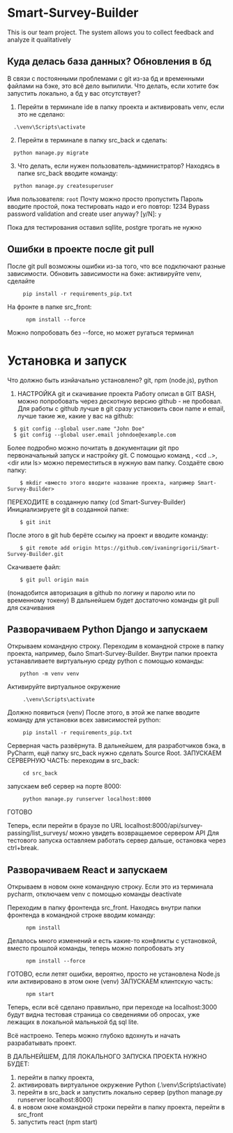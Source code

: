 # Smart-Survey-Builder
This is our team project. The system allows you to collect feedback and analyze it qualitatively

## Куда делась база данных? Обновления в бд
В связи с постоянными проблемами с git из-за бд и временными файлами на бэке, это всё дело выпилили.
Что делать, если хотите бэк запустить локально, а бд у вас отсутствует?
1. Перейти в терминале ide в папку проекта и активировать venv, если это не сделано:
  ``` 
    .\venv\Scripts\activate
  ```
2. Перейти в терминале в папку src_back и сделать:
  ``` 
    python manage.py migrate
  ```
3. Что делать, если нужен пользователь-администратор?
Находясь в папке src_back вводите команду:
```
  python manage.py createsuperuser
```
Имя пользователя: ``` root ``` 
Почту можно просто пропустить
Пароль вводите простой, пока тестировать надо и его повтор: 1234
Bypass password validation and create user anyway? [y/N]: ```y```

Пока для тестирования оставил sqllite, postgre трогать не нужно

## Ошибки в проекте после git pull
После git pull возможны ошибки из-за того, что все подключают разные зависимости.
Обновить зависимости на бэке: активируйте venv, сделайте 
 ```
      pip install -r requirements_pip.txt
 ```
На фронте в папке src_front:
```
      npm install --force
```
Можно попробовать без --force, но может ругаться терминал



# Установка и запуск

Что должно быть изнйачально установлено? git, npm (node.js), python

1. НАСТРОЙКА git и скачивание проекта
  Работу описал в GIT BASH, можно попробовать через дескотную версию github - не пробовал.
  Для работы с github лучше в git сразу установить свои name и email, лучше такие же, какие у ваc на github:
  
  ``` 
    $ git config --global user.name "John Doe"
    $ git config --global user.email johndoe@example.com
  ```
    
  Более подробно можно почитать в документации git про первоначальный запуск и настройку git.
  С помощью команд <cd>, <cd ..>, <dir или ls> можно переместиться в нужную вам папку.
  Создаёте свою папку:
  
```
    $ mkdir <вместо этого вводите название проекта, например Smart-Survey-Builder>
```
  
  ПЕРЕХОДИТЕ в созданную папку (cd Smart-Survey-Builder)
  Инициализируете git в созданной папке:
  
```
    $ git init
```
  
  После этого в git hub берёте ссылку на проект и вводите команду:
  
```
    $ git remote add origin https://github.com/ivaningrigorii/Smart-Survey-Builder.git
```
  
  Скачиваете файл:
  
```
    $ git pull origin main
```

  (понадобится авторизация в github по логину и паролю или по временному токену)
  В дальнейшем будет достаточно команды git pull для скачивания
  
## Разворачиваем Python Django и запускаем
  Открываем командную строку. 
  Переходим в командной строке в папку проекта, например, было Smart-Survey-Builder. 
  Внутри папки проекта устанавливаете виртуальную среду python с помощью команды:
  
  ```
      python -m venv venv
  ```
  
  Активируйте виртуальное окружение
 
 ```
      .\venv\Scripts\activate
 ```
  Должно появиться (venv)
  После этого, в этой же папке вводите команду для установки всех зависимостей python:
  
 ```
      pip install -r requirements_pip.txt
 ```
  
  Серверная часть развёрнута. В дальнейшем, для разработчиков бэка, в PyCharm, ещё папку src_back нужно сделать Source Root.
  ЗАПУСКАЕМ СЕРВЕРНУЮ ЧАСТЬ:
  переходим в src_back:
  
 ```
      cd src_back
 ```
  
  запускаем веб сервер на порте 8000:
  
 ```
      python manage.py runserver localhost:8000
 ```
  ГОТОВО
  
  Теперь, если перейти в браузе по URL localhost:8000/api/survey-passing/list_surveys/ можно увидеть возвращаемое сервером API
  Для тестового запуска оставляем работать сервер дальше, остановка через ctrl+break.
    
## Разворачиваем React и запускаем
  Открываем в новом окне командную строку. Если это из терминала pycharm, отключаем venv с помощью команды deactivate
  
  Переходим в папку фронтенда src_front.
  Находясь внутри папки фронтенда в командной строке вводим команду:
  
```
      npm install
```
  Делалось много изменений и есть какие-то конфликты с установкой, вместо прошлой команды, 
  теперь можно попробовать эту
```
      npm install --force
```
  ГОТОВО, если летят ошибки, вероятно, просто не установлена Node.js или активировано в этом окне (venv)
  ЗАПУСКАЕМ клинтскую часть:
  
```
      npm start
```
  Теперь, если всё сделано правильно, при переходе на localhost:3000 будут видна тестовая страница
  со сведениями об опросах, уже лежащих в локальной мальнькой бд sql lite.
  
  Всё настроено. Теперь можно глубоко вдохнуть и начать разрабатывать проект.
    
  В ДАЛЬНЕЙШЕМ, ДЛЯ ЛОКАЛЬНОГО ЗАПУСКА ПРОЕКТА НУЖНО БУДЕТ:
  1) перейти в папку проекта,
  2) активировать виртуальное окружение Python (.\venv\Scripts\activate)
  3) перейти в src_back и запустить локально сервер (python manage.py runserver localhost:8000)
  4) в новом окне командной строки перейти в папку проекта, перейти в src_front
  5) запустить react (npm start)
    

